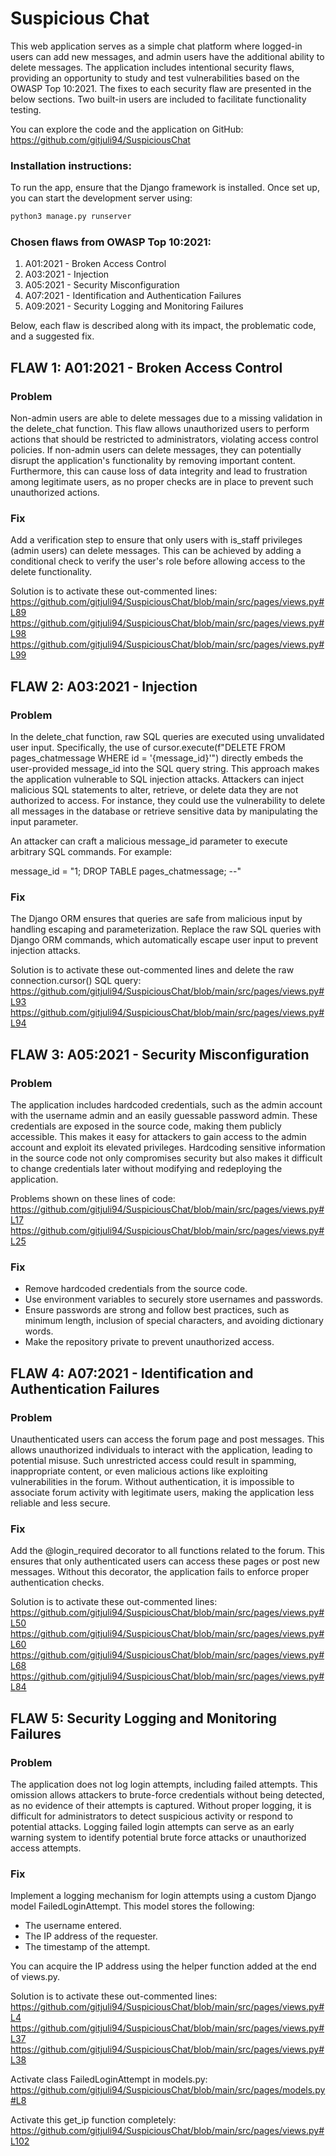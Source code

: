 # Suspicious Chat

This web application serves as a simple chat platform where logged-in users can add new messages, and admin users have the additional ability to delete messages. The application includes intentional security flaws, providing an opportunity to study and test vulnerabilities based on the OWASP Top 10:2021. The fixes to each security flaw are presented in the below sections. Two built-in users are included to facilitate functionality testing.

You can explore the code and the application on GitHub:
https://github.com/gitjuli94/SuspiciousChat


### Installation instructions:

To run the app, ensure that the Django framework is installed. Once set up, you can start the development server using:
```bash
python3 manage.py runserver
```

### Chosen flaws from OWASP Top 10:2021:
1) A01:2021 - Broken Access Control
2) A03:2021 - Injection
3) A05:2021 - Security Misconfiguration
4) A07:2021 - Identification and Authentication Failures
5) A09:2021 - Security Logging and Monitoring Failures

Below, each flaw is described along with its impact, the problematic code, and a suggested fix.

## FLAW 1: A01:2021 - Broken Access Control

### Problem
Non-admin users are able to delete messages due to a missing validation in the delete_chat function. This flaw allows unauthorized users to perform actions that should be restricted to administrators, violating access control policies. If non-admin users can delete messages, they can potentially disrupt the application's functionality by removing important content. Furthermore, this can cause loss of data integrity and lead to frustration among legitimate users, as no proper checks are in place to prevent such unauthorized actions.

### Fix
Add a verification step to ensure that only users with is_staff privileges (admin users) can delete messages. This can be achieved by adding a conditional check to verify the user's role before allowing access to the delete functionality.

Solution is to activate these out-commented lines:
https://github.com/gitjuli94/SuspiciousChat/blob/main/src/pages/views.py#L89
https://github.com/gitjuli94/SuspiciousChat/blob/main/src/pages/views.py#L98
https://github.com/gitjuli94/SuspiciousChat/blob/main/src/pages/views.py#L99

## FLAW 2: A03:2021 - Injection

### Problem
In the delete_chat function, raw SQL queries are executed using unvalidated user input. Specifically, the use of cursor.execute(f"DELETE FROM pages_chatmessage WHERE id = '{message_id}'") directly embeds the user-provided message_id into the SQL query string. This approach makes the application vulnerable to SQL injection attacks. Attackers can inject malicious SQL statements to alter, retrieve, or delete data they are not authorized to access. For instance, they could use the vulnerability to delete all messages in the database or retrieve sensitive data by manipulating the input parameter.

An attacker can craft a malicious message_id parameter to execute arbitrary SQL commands. For example:

message_id = "1; DROP TABLE pages_chatmessage; --"

### Fix
The Django ORM ensures that queries are safe from malicious input by handling escaping and parameterization. Replace the raw SQL queries with Django ORM commands, which automatically escape user input to prevent injection attacks.

Solution is to activate these out-commented lines and delete the raw connection.cursor() SQL query:
https://github.com/gitjuli94/SuspiciousChat/blob/main/src/pages/views.py#L93
https://github.com/gitjuli94/SuspiciousChat/blob/main/src/pages/views.py#L94

## FLAW 3: A05:2021 - Security Misconfiguration

### Problem
The application includes hardcoded credentials, such as the admin account with the username admin and an easily guessable password admin. These credentials are exposed in the source code, making them publicly accessible. This makes it easy for attackers to gain access to the admin account and exploit its elevated privileges. Hardcoding sensitive information in the source code not only compromises security but also makes it difficult to change credentials later without modifying and redeploying the application.

Problems shown on these lines of code:
https://github.com/gitjuli94/SuspiciousChat/blob/main/src/pages/views.py#L17
https://github.com/gitjuli94/SuspiciousChat/blob/main/src/pages/views.py#L25

### Fix
- Remove hardcoded credentials from the source code.
- Use environment variables to securely store usernames and passwords.
- Ensure passwords are strong and follow best practices, such as minimum length, inclusion of special characters, and avoiding dictionary words.
- Make the repository private to prevent unauthorized access.

## FLAW 4: A07:2021 - Identification and Authentication Failures

### Problem
Unauthenticated users can access the forum page and post messages. This allows unauthorized individuals to interact with the application, leading to potential misuse. Such unrestricted access could result in spamming, inappropriate content, or even malicious actions like exploiting vulnerabilities in the forum. Without authentication, it is impossible to associate forum activity with legitimate users, making the application less reliable and less secure.

### Fix
Add the @login_required decorator to all functions related to the forum. This ensures that only authenticated users can access these pages or post new messages. Without this decorator, the application fails to enforce proper authentication checks.

Solution is to activate these out-commented lines:
https://github.com/gitjuli94/SuspiciousChat/blob/main/src/pages/views.py#L50
https://github.com/gitjuli94/SuspiciousChat/blob/main/src/pages/views.py#L60
https://github.com/gitjuli94/SuspiciousChat/blob/main/src/pages/views.py#L68
https://github.com/gitjuli94/SuspiciousChat/blob/main/src/pages/views.py#L84

## FLAW 5: Security Logging and Monitoring Failures

### Problem
The application does not log login attempts, including failed attempts. This omission allows attackers to brute-force credentials without being detected, as no evidence of their attempts is captured. Without proper logging, it is difficult for administrators to detect suspicious activity or respond to potential attacks. Logging failed login attempts can serve as an early warning system to identify potential brute force attacks or unauthorized access attempts.

### Fix
Implement a logging mechanism for login attempts using a custom Django model  FailedLoginAttempt. This model stores the following:

- The username entered.
- The IP address of the requester.
- The timestamp of the attempt.

You can acquire the IP address using the helper function added at the end of views.py.

Solution is to activate these out-commented lines:
https://github.com/gitjuli94/SuspiciousChat/blob/main/src/pages/views.py#L4
https://github.com/gitjuli94/SuspiciousChat/blob/main/src/pages/views.py#L37
https://github.com/gitjuli94/SuspiciousChat/blob/main/src/pages/views.py#L38

Activate class FailedLoginAttempt in models.py:
https://github.com/gitjuli94/SuspiciousChat/blob/main/src/pages/models.py#L8

Activate this get_ip function completely:
https://github.com/gitjuli94/SuspiciousChat/blob/main/src/pages/views.py#L102
